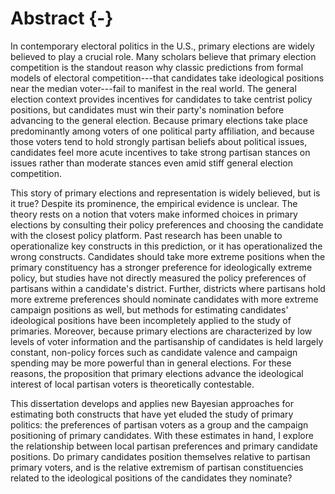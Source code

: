 # Abstract {-}

In contemporary electoral politics in the U.S., primary elections are widely believed to play a crucial role. Many scholars believe that primary election competition is the standout reason why classic predictions from formal models of electoral competition---that candidates take ideological positions near the median voter---fail to manifest in the real world. The general election context provides incentives for candidates to take centrist policy positions, but candidates must win their party's nomination before advancing to the general election. Because primary elections take place predominantly among voters of one political party affiliation, and because those voters tend to hold strongly partisan beliefs about political issues, candidates feel more acute incentives to take strong partisan stances on issues rather than moderate stances even amid stiff general election competition. 

This story of primary elections and representation is widely believed, but is it true? Despite its prominence, the empirical evidence is unclear. The theory rests on a notion that voters make informed choices in primary elections by consulting their policy preferences and choosing the candidate with the closest policy platform. Past research has been unable to operationalize key constructs in this prediction, or it has operationalized the wrong constructs. Candidates should take more extreme positions when the primary constituency has a stronger preference for ideologically extreme policy, but studies have not directly measured the policy preferences of partisans within a candidate's district. Further, districts where partisans hold more extreme preferences should nominate candidates with more extreme campaign positions as well, but methods for estimating candidates' ideological positions have been incompletely applied to the study of primaries. Moreover, because primary elections are characterized by low levels of voter information and the partisanship of candidates is held largely constant, non-policy forces such as candidate valence and campaign spending may be more powerful than in general elections. For these reasons, the proposition that primary elections advance the ideological interest of local partisan voters is theoretically contestable.

This dissertation develops and applies new Bayesian approaches for estimating both constructs that have yet eluded the study of primary politics: the preferences of partisan voters as a group and the campaign positioning of primary candidates. With these estimates in hand, I explore the relationship between local partisan preferences and primary candidate positions. Do primary candidates position themselves relative to partisan primary voters, and is the relative extremism of partisan constituencies related to the ideological positions of the candidates they nominate?
